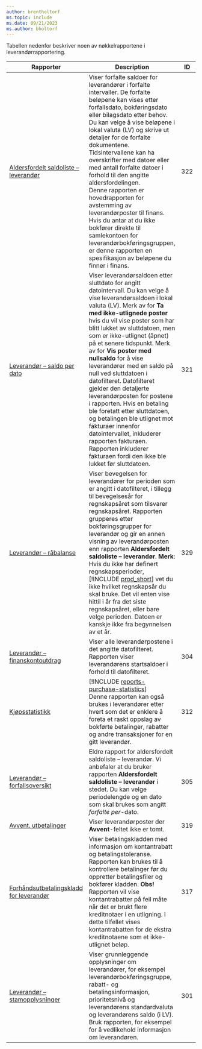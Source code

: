 ```yaml
---
author: brentholtorf
ms.topic: include
ms.date: 09/21/2023
ms.author: bholtorf
---
```


Tabellen nedenfor beskriver noen av nøkkelrapportene i leverandørrapportering.

| Rapporter | Description | ID | 
|--|--|--|
| [Aldersfordelt saldoliste – leverandør](https://businesscentral.dynamics.com?report=322) |Viser forfalte saldoer for leverandører i forfalte intervaller. De forfalte beløpene kan vises etter forfallsdato, bokføringsdato eller bilagsdato etter behov. Du kan velge å vise beløpene i lokal valuta (LV) og skrive ut detaljer for de forfalte dokumentene. Tidsintervallene kan ha overskrifter med datoer eller med antall forfalte datoer i forhold til den angitte aldersfordelingen.<br>Denne rapporten er hovedrapporten for avstemming av leverandørposter til finans. Hvis du antar at du ikke bokfører direkte til samlekontoen for leverandørbokføringsgruppen, er denne rapporten en spesifikasjon av beløpene du finner i finans.| 322|
| [Leverandør – saldo per dato](https://businesscentral.dynamics.com?report=321) | Viser leverandørsaldoen etter sluttdato for angitt datointervall. Du kan velge å vise leverandørsaldoen i lokal valuta (LV). Merk av for **Ta med ikke-utlignede poster** hvis du vil vise poster som har blitt lukket av sluttdatoen, men som er ikke-utlignet (åpnet) på et senere tidspunkt. Merk av for **Vis poster med nullsaldo** for å vise leverandører med en saldo på null ved sluttdatoen i datofilteret. Datofilteret gjelder den detaljerte leverandørposten for postene i rapporten. Hvis en betaling ble foretatt etter sluttdatoen, og betalingen ble utlignet mot fakturaer innenfor datointervallet, inkluderer rapporten fakturaen. Rapporten inkluderer fakturaen fordi den ikke ble lukket før sluttdatoen. | 321 |
| [Leverandør – råbalanse](https://businesscentral.dynamics.com?report=329) | Viser bevegelsen for leverandører for perioden som er angitt i datofilteret, i tillegg til bevegelsesår for regnskapsåret som tilsvarer regnskapsåret. Rapporten grupperes etter bokføringsgrupper for leverandør og gir en annen visning av leverandørposten enn rapporten **Aldersfordelt saldoliste – leverandør**. **Merk**: Hvis du ikke har definert regnskapsperioder, [!INCLUDE [prod_short](prod_short.md)] vet du ikke hvilket regnskapsår du skal bruke. Det vil enten vise hittil i år fra det siste regnskapsåret, eller bare velge perioden. Datoen er kanskje ikke fra begynnelsen av et år.|329 | 
| [Leverandør – finanskontoutdrag](https://businesscentral.dynamics.com?report=304) | Viser alle leverandørpostene i det angitte datofilteret. Rapporten viser leverandørens startsaldoer i forhold til datofilteret. | 304 | 
| [Kjøpsstatistikk](https://businesscentral.dynamics.com?report=312) |[!INCLUDE [reports-purchase-statistics](reports-purchase-statistics.md)]<br>Denne rapporten kan også brukes i leverandører etter hvert som det er enklere å foreta et raskt oppslag av bokførte betalinger, rabatter og andre transaksjoner for en gitt leverandør.| 312 |
| [Leverandør – forfallsoversikt](https://businesscentral.dynamics.com?report=305)| Eldre rapport for aldersfordelt saldoliste – leverandør. Vi anbefaler at du bruker rapporten **Aldersfordelt saldoliste – leverandør** i stedet. Du kan velge periodelengde og en dato som skal brukes som angitt *forfalte per*-dato.|305| 
| [Avvent. utbetalinger](https://businesscentral.dynamics.com?report=319)| Viser leverandørposter der **Avvent**-feltet ikke er tomt.| 319 |
| [Forhåndsutbetalingskladd for leverandør](https://businesscentral.dynamics.com?report=317)|Viser betalingskladden med informasjon om kontantrabatt og betalingstoleranse. Rapporten kan brukes til å kontrollere betalinger før du oppretter betalingsfiler og bokfører kladden. **Obs!** Rapporten vil vise kontantrabatter på feil måte når det er brukt flere kreditnotaer i en utligning. I dette tilfellet vises kontantrabatten for de ekstra kreditnotaene som et ikke-utlignet beløp.| 317 |
| [Leverandør – stamopplysninger](https://businesscentral.dynamics.com?report=301)|Viser grunnleggende opplysninger om leverandører, for eksempel leverandørbokføringsgruppe, rabatt- og betalingsinformasjon, prioritetsnivå og leverandørens standardvaluta og leverandørens saldo (i LV). Bruk rapporten, for eksempel for å vedlikehold informasjon om leverandøren.|301|